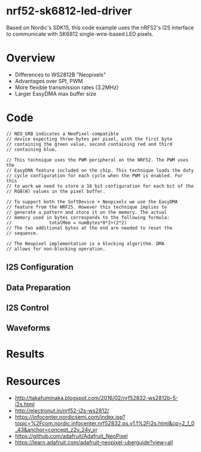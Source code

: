 # nrf52-sk6812-led-driver
Based on Nordic's SDK15, this code example uses the nRF52's I2S interface to communicate with SK6812 single-wire-based LED pixels.

# Overview
- Differences to WS2812B "Neopixels"
- Advantages over SPI, PWM
- More flexible transmission rates (3.2MHz)
- Larger EasyDMA max buffer size

# Code
```
// NEO_GRB indicates a NeoPixel-compatible
// device expecting three bytes per pixel, with the first byte
// containing the green value, second containing red and third
// containing blue.

// This technique uses the PWM peripheral on the NRF52. The PWM uses the
// EasyDMA feature included on the chip. This technique loads the duty 
// cycle configuration for each cycle when the PWM is enabled. For this 
// to work we need to store a 16 bit configuration for each bit of the
// RGB(W) values in the pixel buffer.

// To support both the SoftDevice + Neopixels we use the EasyDMA
// feature from the NRF25. However this technique implies to
// generate a pattern and store it on the memory. The actual
// memory used in bytes corresponds to the following formula:
//              totalMem = numBytes*8*2+(2*2)
// The two additional bytes at the end are needed to reset the
// sequence.

// The Neopixel implementation is a blocking algorithm. DMA
// allows for non-blocking operation.
```

## I2S Configuration

## Data Preparation

## I2S Control

## Waveforms


# Results


# Resources
- http://takafuminaka.blogspot.com/2016/02/nrf52832-ws2812b-5-i2s.html
- http://electronut.in/nrf52-i2s-ws2812/
- https://infocenter.nordicsemi.com/index.jsp?topic=%2Fcom.nordic.infocenter.nrf52832.ps.v1.1%2Fi2s.html&cp=2_1_0_43&anchor=concept_z2v_24y_vr
- https://github.com/adafruit/Adafruit_NeoPixel
- https://learn.adafruit.com/adafruit-neopixel-uberguide?view=all
